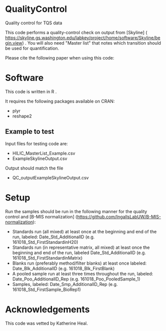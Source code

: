# QualityControl
Quality control for TQS data

This code performs a quality-control check on output from [Skyline] ( https://skyline.gs.washington.edu/labkey/project/home/software/Skyline/begin.view) .  You will also need "Master list" that notes which transition should be used for quantification.  

Please cite the following paper when using this code:

# Software
This code is written in R .

It requires the following packages available on CRAN: 
* plyr
* reshape2

## Example to test
Input files for testing code are: 
*  HILIC_MasterList_Example.csv
* ExampleSkylineOutput.csv

Output should match the file
 *  QC_outputExampleSkylineOutput.csv

# Setup
Run the samples should be run in the following manner for the quality control and [B-MIS normalization] (https://github.com/IngallsLabUW/B-MIS-normalization):

* Standards run (all mixed) at least once at the beginning and end of the run, labeled:  Date_Std_AdditionalID (e.g. 161018_Std_FirstStandardinH20)
* Standards run (in representative matrix, all mixed) at least once the beginning and end of the run, labeled Date_Std_AdditionalID (e.g. 161018_Std_FirstStandardinMatrix)
*  Blanks run (preferably method/filter blanks) at least once labeled: Date_Blk_AdditionalID (e.g. 161018_Blk_FirstBlank)
* A pooled sample run at least three times throughout the run, labeled: Date_Poo_AdditionalID_Rep (e.g. 161018_Poo_PooledSample_1)
* Samples, labeled: Date_Smp_AdditionalID_Rep (e.g. 161018_Std_FirstSample_BioRep1)

#  Acknowledgements
This code was vetted by Katherine Heal.



